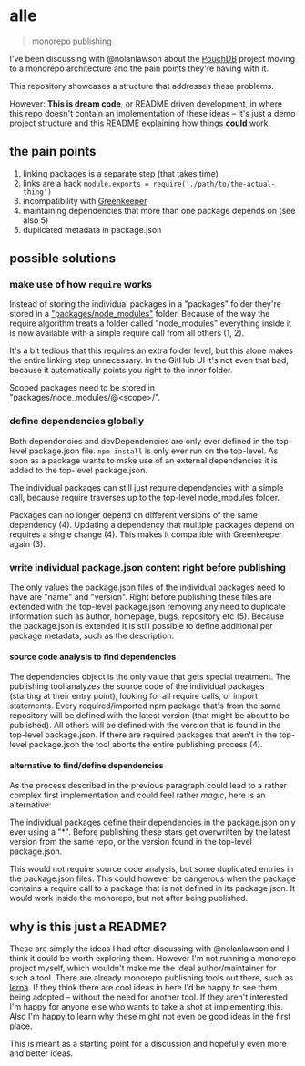 # alle

> monorepo publishing

I've been discussing with @nolanlawson about the [PouchDB](https://pouchdb.com/) project moving to a monorepo architecture and the pain points they're having with it.

This repository showcases a structure that addresses these problems.

However: **This is dream code**, or README driven development, in where this repo doesn't contain an implementation of these ideas – it's just a demo project structure and this README explaining how things **could** work.

## the pain points

1. linking packages is a separate step (that takes time)
2. links are a hack `module.exports = require('./path/to/the-actual-thing')`
3. incompatibility with [Greenkeeper](https://greenkeeper.io/)
4. maintaining dependencies that more than one package depends on (see also 5)
5. duplicated metadata in package.json

## possible solutions

### make use of how `require` works

Instead of storing the individual packages in a "packages" folder they're stored in a ["packages/node_modules"](packages/node_modules) folder. Because of the way the require algorithm treats a folder called "node_modules" everything inside it is now available with a simple require call from all others (1, 2).

It's a bit tedious that this requires an extra folder level, but this alone makes the entire linking step unnecessary. In the GitHub UI it's not even that bad, because it automatically points you right to the inner folder.

Scoped packages need to be stored in "packages/node_modules/@\<scope\>/".

### define dependencies globally

Both dependencies and devDependencies are only ever defined in the top-level package.json file. `npm install` is only ever run on the top-level.
As soon as a package wants to make use of an external dependencies it is added to the top-level package.json.

The individual packages can still just require dependencies with a simple call, because require traverses up to the top-level node_modules folder.

Packages can no longer depend on different versions of the same dependency (4). Updating a dependency that multiple packages depend on requires a single change (4). This makes it compatible with Greenkeeper again (3).

### write individual package.json content right before publishing

The only values the package.json files of the individual packages need to have are "name" and "version".
Right before publishing these files are extended with the top-level package.json removing any need to duplicate information such as author, homepage, bugs, repository etc (5).
Because the package.json is extended it is still possible to define additional per package metadata, such as the description.

#### source code analysis to find dependencies

The dependencies object is the only value that gets special treatment. The publishing tool analyzes the source code of the individual packages (starting at their entry point), looking for all require calls, or import statements. Every required/imported npm package that's from the same repository will be defined with the latest version (that might be about to be published). All others will be defined with the version that is found in the top-level package.json. If there are required packages that aren't in the top-level package.json the tool aborts the entire publishing process (4).

#### alternative to find/define dependencies

As the process described in the previous paragraph could lead to a rather complex first implementation and could feel rather _magic_, here is an alternative:

The individual packages define their dependencies in the package.json only ever using a "\*". Before publishing these stars get overwritten by the latest version from the same repo, or the version found in the top-level package.json.

This would not require source code analysis, but some duplicated entries in the package.json files. This could however be dangerous when the package contains a require call to a package that is not defined in its package.json. It would work inside the monorepo, but not after being published.

## why is this just a README?

These are simply the ideas I had after discussing with @nolanlawson and I think it could be worth exploring them.
However I'm not running a monorepo project myself, which wouldn't make me the ideal author/maintainer for such a tool.
There are already monorepo publishing tools out there, such as [lerna](https://lernajs.io/). If they think there are cool ideas in here I'd be happy to see them being adopted – without the need for another tool. If they aren't interested I'm happy for anyone else who wants to take a shot at implementing this. Also I'm happy to learn why these might not even be good ideas in the first place.

This is meant as a starting point for a discussion and hopefully even more and better ideas.
